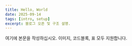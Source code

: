 ```yaml
---
title: Hello, World
date: 2025-09-14
tags: [intro, setup]
excerpt: 블로그 오픈 및 구조 설명.
---
```


여기에 본문을 작성하십시오. 이미지, 코드블록, 표 모두 지원합니다.
